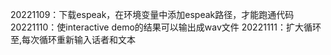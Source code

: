 20221109：下载espeak，在环境变量中添加espeak路径，才能跑通代码
20221110：使interactive demo的结果可以输出成wav文件
20221111：扩大循环至,每次循环重新输入话者和文本